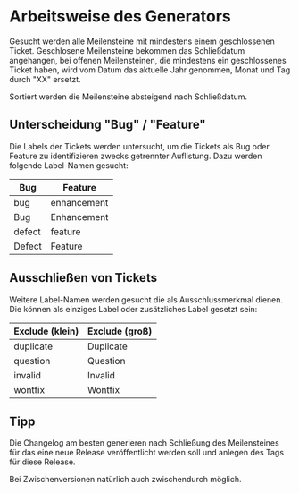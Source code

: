 # Arbeitsweise des Generators

Gesucht werden alle Meilensteine mit mindestens einem geschlossenen Ticket.
Geschlosene Meilensteine bekommen das Schließdatum angehangen, bei offenen
Meilensteinen, die mindestens ein geschlossenes Ticket haben, wird vom Datum
das aktuelle Jahr genommen, Monat und Tag durch "XX" ersetzt.

Sortiert werden die Meilensteine absteigend nach Schließdatum.


## Unterscheidung "Bug" / "Feature"

Die Labels der Tickets werden untersucht, um die Tickets als Bug oder Feature zu
identifizieren zwecks getrennter Auflistung.
Dazu werden folgende Label-Namen gesucht:

Bug | Feature
--- | -------
bug | enhancement
Bug | Enhancement
defect | feature
Defect | Feature


## Ausschließen von Tickets

Weitere Label-Namen werden gesucht die als Ausschlussmerkmal dienen. Die können als
einziges Label oder zusätzliches Label gesetzt sein:

Exclude (klein) | Exclude (groß)
--------------- | --------------
duplicate | Duplicate
question | Question
invalid | Invalid
wontfix | Wontfix


## Tipp

Die Changelog am besten generieren nach Schließung des Meilensteines für das
eine neue Release veröffentlicht werden soll und anlegen des Tags für diese
Release.

Bei Zwischenversionen natürlich auch zwischendurch möglich.
